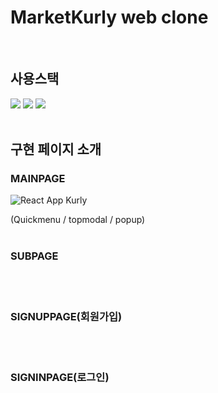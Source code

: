 # MarketKurly web clone
</br>

## 사용스택
<img src="https://img.shields.io/badge/React-61DAFB.svg?&style=for-the-badge&logo=React&logoColor=white" /> 
<img src="https://img.shields.io/badge/axios-5A29E4.svg?&style=for-the-badge&logo=axios&logoColor=white" /> 
<img src="https://img.shields.io/badge/mysql-4479A1.svg?&style=for-the-badge&logo=mysql&logoColor=white" /> 
</br>
</br>


## 구현 페이지 소개
### MAINPAGE

![React App Kurly](https://github.com/degull/kurly_web_axios/assets/99521386/fa7e1aa0-ba01-410c-89e9-da005f3f73d3)

 (Quickmenu / topmodal / popup)
 </br>
 </br>

### SUBPAGE
</br>
</br>

### SIGNUPPAGE(회원가입)
</br>
</br>

### SIGNINPAGE(로그인)
</br>
</br>
